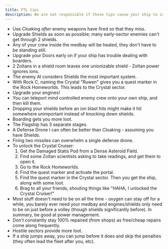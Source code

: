 ```yaml
---
title: FTL tips
description: We are not responsible if these tips cause your ship to implode/explode.
---
```

* Use Cloaking *after* enemy weapons have fired so that they miss.
* Upgrade Shields as soon as possible; many early-sector enemies can't get through 2 shields.
* Any of your crew inside the medbay will be healed, they don't have to be standing still.
* Upgrade your Doors early on if your ship has trouble dealing with boarders.
* 2 Zoltans in a shield room leaves one unionizable shield - Zoltan power ignores ions.
* The enemy AI considers Shields the most important system.
* With Rock C, naming the Crystal "Ruwen" gives you a quest marker in the Rock Homeworlds. This leads to the Crystal sector.
* Upgrade your engines!
* You can teleport mind controlled enemy crew onto your own ship, and then kill them.
* Dropping your shields before an ion blast hits might make it hit somewhere unimportant instead of knocking down shields.
* Boarding gets you more loot.
* The Flagship has 3 separate stages.
* A Defense Drone I can often be better than Cloaking - assuming you have Shields.
* Firing two missiles can overwhelm a single defense drone.
* To unlock the Crystal Cruiser:
    1. Get the Damaged Statis Pod from a Dense Asteroid Field.
    2. Find some Zoltan scientists asking to take readings, and get them to open it.
    3. Go to the Rock Homeworlds.
    4. Find the quest marker and activate the portal.
    5. Find the quest marker in the Crystal sector. Then you get the ship, along with some loot.
    6. Brag to all your friends, shouting things like "HAHA, I unlocked the Crystal Cruiser!"
* Most stuff doesn't need to be on all the time - oxygen can stay off for a while, you barely ever need your medbay and engines/shields only need to be on just before a volley (though shields significantly before). In summary, be good at power management.
* Don't constantly stay 100% repaired (from shops) as free/cheap repairs come along frequently.
* Hostile sectors provide more loot.
* If a ship jumps away, you can jump before it does and skip the penalties (they often lead the fleet after you, etc).
